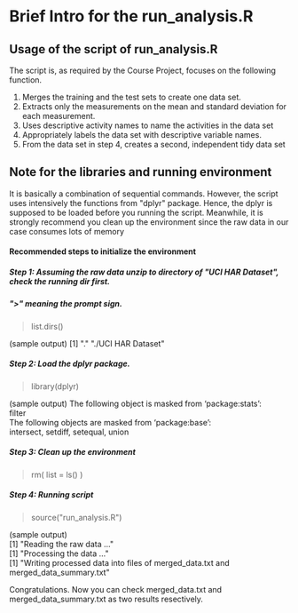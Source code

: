 # Brief Intro for the run_analysis.R
## Usage of the script of run_analysis.R
  The script is, as required by the Course Project, focuses on the following function.
   1) Merges the training and the test sets to create one data set.
   2) Extracts only the measurements on the mean and standard deviation for 
      each measurement. 
   3) Uses descriptive activity names to name the activities in the data set
   4) Appropriately labels the data set with descriptive variable names. 
   5) From the data set in step 4, creates a second, independent tidy data set 

## Note for the libraries and running environment
  It is basically a combination of sequential commands. However, the script uses intensively the functions from "dplyr" package. Hence, the dplyr is supposed to be loaded before you running the script. Meanwhile, it is strongly recommend you clean up the environment since the raw data in our case consumes lots of memory

#### Recommended steps to initialize the environment
##### Step 1: Assuming the raw data unzip to directory of "UCI HAR Dataset", check the running dir first.
##### ">" meaning the prompt sign.
> list.dirs()   

(sample output)
[1] "."                    "./UCI HAR Dataset"      

##### Step 2: Load the dplyr package.
> library(dplyr)

(sample output) 
 The following object is masked from ‘package:stats’:   
    filter    
 The following objects are masked from ‘package:base’:      
    intersect, setdiff, setequal, union    

##### Step 3: Clean up the environment
> rm( list = ls() )

##### Step 4: Running script
> source("run_analysis.R")

(sample output)     
[1] "Reading the raw data ..."     
[1] "Processing the data ..."     
[1] "Writing processed data into files of merged_data.txt and merged_data_summary.txt"    

Congratulations. Now you can check merged_data.txt and merged_data_summary.txt as two results resectively.
